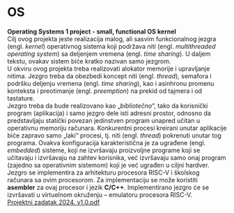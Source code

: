 # OS
**Operating Systems 1 project - small, functional OS kernel** \
Cilj ovog projekta jeste realizacija malog, ali sasvim funkcionalnog jezgra (engl.
_kernel_) operativnog sistema koji podržava niti (engl. _multithreaded operating system_) sa
deljenjem vremena (engl. _time sharing_). U daljem tekstu, ovakav sistem biće kratko nazivan
samo jezgrom. \
U okviru ovog projekta treba realizovati alokator memorije i upravljanje nitima. Jezgro
treba da obezbedi koncept niti (engl. _thread_), semafora i podršku deljenju vremena (engl. _time
sharing_), kao i asinhronu promenu konteksta i preotimanje (engl. _preemption_) na prekid od
tajmera i od tastature. \
Jezgro treba da bude realizovano kao „_bibliotečno_“, tako da korisnički program
(aplikacija) i samo jezgro dele isti adresni prostor, odnosno da predstavljaju statički povezan
jedinstven program unapred učitan u operativnu memoriju računara. Konkurentni procesi
kreirani unutar aplikacije biće zapravo samo „laki“ procesi, tj. niti (engl. _thread_) pokrenuti
unutar tog programa. Ovakva konfiguracija karakteristična je za ugrađene (engl. _embedded_)
sisteme, koji ne izvršavaju proizvoljne programe koji se učitavaju i izvršavaju na zahtev
korisnika, već izvršavaju samo onaj program (zajedno sa operativnim sistemom) koji je već
ugrađen u ciljni hardver. \
Jezgro se implementira za arhitekturu procesora RISC-V i školskog računara sa ovim
procesorom. Za implementaciju se može koristiti **asembler** za ovaj procesor i jezik **C/C++**.
Implementirano jezgro će se izvršavati u virtuelnom okruženju – emulatoru procesora RISC-V. \
[Projektni zadatak 2024. v1.0.pdf](https://github.com/user-attachments/files/20256115/Projektni.zadatak.2024.v1.0.pdf)
